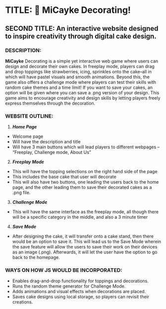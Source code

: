 # TITLE: 🍰 MiCayke Decorating!

## SECOND TITLE: An interactive website designed to inspire creativity through digital cake design.

### DESCRIPTION:

**MiCayke** Decorating is a simple yet interactive web game where users can design and decorate their own cakes. In freeplay mode, players can drag and drop toppings like strawberries, icing, sprinkles onto the cake–all in which will have pastel visuals and smooth animations. Beyond this, the game also offers a challenge mode where players can test their skills with random cake themes and a time limit! If you want to save your cakes, an option will be given where you can save a .png version of your design. This game aims to encourage creativity and design skills by letting players freely express themselves through the decoration.

### WEBSITE OUTLINE:

1. ***Home Page***
- Welcome page
- Will have the description and title
- Will have 3 main buttons which will lead players to different webpages – “Freeplay, Challenge mode, About Us”

2. ***Freeplay Mode***
- This will have the topping selections on the right hand side of the page
- This includes the base cake that user will decorate
- This will also have two buttons, one leading the users back to the home page, and the other leading them to save their decorated cakes as a .png file.

3. ***Challenge Mode***
- This will have the same interface as the freeplay mode, all though there will be a specific category in the middle, and also a 3 minute timer 

4. ***Save Mode***
- After designing the cake, it will transfer onto a cake stand, then there would be an option to save it. This will lead us to the Save Mode wherein the save feature will allow the users to save their work on their devices as an image (.png). Afterwards, it will let the user have the option to go back to the homepage.

### WAYS ON HOW JS WOULD BE INCORPORATED:

- Enables drag-and-drop functionality for toppings and decorations. </u>
- Runs the random theme generator for Challenge Mode.
- Adds animations and visual effects when decorations are placed.
- Saves cake designs using local storage, so players can revisit their creations.



